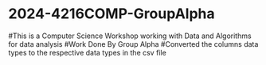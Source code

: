 # 2024-4216COMP-GroupAlpha

#This is a Computer Science Workshop working with Data and Algorithms for data analysis
#Work Done By Group Alpha
#Converted the columns data types to the respective data types in the csv file
